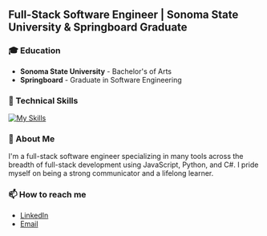 ## Full-Stack Software Engineer | Sonoma State University & Springboard Graduate

### 🎓 Education
* **Sonoma State University** - Bachelor's of Arts
* **Springboard** - Graduate in Software Engineering

### 🚀 Technical Skills
[![My Skills](https://skillicons.dev/icons?i=js,py,cs,nodejs,react,nextjs,express,postgresql,mongodb,redux,tailwindcss,flask,css,unity,html,jquery,bootstrap,jest,git,stackoverflow,vercel,vscode,blender,bootstrap&perline=12)](https://skillicons.dev)

### 💬 About Me
I'm a full-stack software engineer specializing in many tools across the breadth of full-stack development using JavaScript, Python, and C#. I pride myself on being a strong communicator and a lifelong learner. 
### 📫 How to reach me
* [LinkedIn](https://www.linkedin.com/in/austindreosch/)
* [Email](mailto:austindreosch@gmail.com)




<!--
**austindreosch/austindreosch** is a ✨ _special_ ✨ repository because its `README.md` (this file) appears on your GitHub profile.

Here are some ideas to get you started:

- 🔭 I’m currently working on ...
- 🌱 I’m currently learning ...
- 👯 I’m looking to collaborate on ...
- 🤔 I’m looking for help with ...
- 💬 Ask me about ...
- 📫 How to reach me: ...
- 😄 Pronouns: ...
- ⚡ Fun fact: ...
-->

